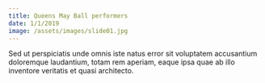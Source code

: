 ```yaml
---
title: Queens May Ball performers
date: 1/1/2019
image: /assets/images/slide01.jpg
---
```

Sed ut perspiciatis unde omnis iste natus error sit voluptatem accusantium doloremque laudantium, totam rem aperiam, eaque ipsa quae ab illo inventore veritatis et quasi architecto.

